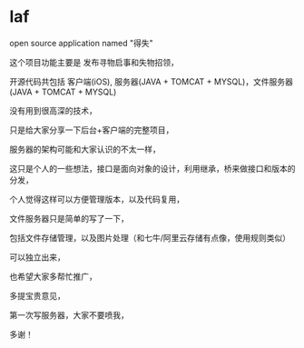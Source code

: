 # laf

open source application named "得失"

这个项目功能主要是 发布寻物启事和失物招领，

开源代码共包括 客户端(iOS), 服务器(JAVA + TOMCAT + MYSQL)，文件服务器(JAVA + TOMCAT + MYSQL)

没有用到很高深的技术，

只是给大家分享一下后台+客户端的完整项目，

服务器的架构可能和大家认识的不太一样，

这只是个人的一些想法，接口是面向对象的设计，利用继承，桥来做接口和版本的分发，

个人觉得这样可以方便管理版本，以及代码复用，

文件服务器只是简单的写了一下，

包括文件存储管理，以及图片处理（和七牛/阿里云存储有点像，使用规则类似）

可以独立出来，

也希望大家多帮忙推广，

多提宝贵意见，

第一次写服务器，大家不要喷我，

多谢！
